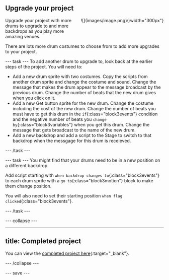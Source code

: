 ## Upgrade your project

<div style="display: flex; flex-wrap: wrap">
<div style="flex-basis: 200px; flex-grow: 1; margin-right: 15px;">
Upgrade your project with more drums to upgrade to and more backdrops as you play more amazing venues. </div>
<div>
![](images/image.png){:width="300px"}
</div>
</div>

There are lots more drum costumes to choose from to add more upgrades to your project.

--- task ---
To add another drum to upgrade to, look back at the earlier steps of the project. You will need to:

+ Add a new drum sprite with two costumes. Copy the scripts from another drum sprite and change the costume and sound. Change the message that makes the drum appear to the message broadcast by the previous drum. Change the number of beats that the new drum gives when you click on it.
+ Add a new Get button sprite for the new drum. Change the costume including the cost of the new drum. Change the number of beats you must have to get this drum in the `if`{:class="block3events"} condition and the negative number of beats you `change by`{:class="block3variables"} when you get this drum. Change the message that gets broadcast to the name of the new drum.
+ Add a new backdrop and add a script to the Stage to switch to that backdrop when the messgage for this drum is receieved.

--- /task ---

--- task ---
You might find that your drums need to be in a new position on a different backdrop. 

Add script starting with `when backdrop changes to`{:class="block3events"} to each drum sprite with a `go to`{:class="block3motion"} block to make them change position.

You will also need to set their starting position `when flag clicked`{:class="block3events"}.

--- /task ---

--- collapse ---

---
title: Completed project
---

You can view the [completed project here](https://scratch.mit.edu/projects/485673032/){:target="_blank"}.

--- /collapse ---

--- save ---
